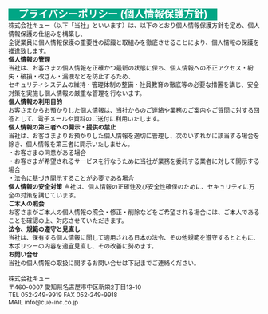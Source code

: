 <html>
  <head>
  </head>
  <body>
    <p><span style="color:#FFFFFF"><span style="font-size:20px"><strong><span style="background-color:#00a685">　プライバシーポリシー (個人情報保護方針)　</span></strong></span></span><br />
    <span style="font-size:12px">株式会社キュー（以下「当社」といいます）は、以下のとおり個人情報保護方針を定め、個人情報保護の仕組みを構築し、<br />
    全従業員に個人情報保護の重要性の認識と取組みを徹底させることにより、個人情報の保護を推進致します。<br />
    <strong>個人情報の管理</strong><br />
    当社は、お客さまの個人情報を正確かつ最新の状態に保ち、個人情報への不正アクセス・紛失・破損・改ざん・漏洩などを防止するため、<br />
    セキュリティシステムの維持・管理体制の整備・社員教育の徹底等の必要な措置を講じ、安全対策を実施し個人情報の厳重な管理を行ないます。<br />
    <strong>個人情報の利用目的</strong><br />
    お客さまからお預かりした個人情報は、当社からのご連絡や業務のご案内やご質問に対する回答として、電子メールや資料のご送付に利用いたします。<br />
    <strong>個人情報の第三者への開示・提供の禁止</strong><br />
    当社は、お客さまよりお預かりした個人情報を適切に管理し、次のいずれかに該当する場合を除き、個人情報を第三者に開示いたしません。</span><br />
    <span style="font-size:12px">・お客さまの同意がある場合</span><br />
    <span style="font-size:12px">・お客さまが希望されるサービスを行なうために当社が業務を委託する業者に対して開示する場合</span><br />
    <span style="font-size:12px">・法令に基づき開示することが必要である場合</span><br />
    <span style="font-size:12px"><strong>個人情報の安全対策</strong> 当社は、個人情報の正確性及び安全性確保のために、セキュリティに万全の対策を講じています。<br />
    <strong>ご本人の照会</strong><br />
    お客さまがご本人の個人情報の照会・修正・削除などをご希望される場合には、ご本人であることを確認の上、対応させていただきます。<br />
    <strong>法令、規範の遵守と見直し</strong><br />
    当社は、保有する個人情報に関して適用される日本の法令、その他規範を遵守するとともに、本ポリシーの内容を適宜見直し、その改善に努めます。<br />
    <strong>お問い合せ</strong><br />
    当社の個人情報の取扱に関するお問い合せは下記までご連絡ください。</span></p>
    <p><span style="font-size:12px">株式会社キュー<br />
    〒460-0007 愛知県名古屋市中区新栄2丁目13-10<br />
    TEL 052-249-9919 FAX 052-249-9918<br />
    MAIL info@cue-inc.co.jp</span></p>
  </body>
</html>
